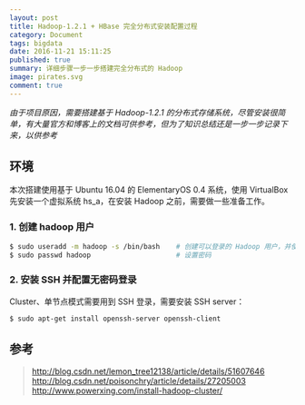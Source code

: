 ```yaml
---
layout: post
title: Hadoop-1.2.1 + HBase 完全分布式安装配置过程
category: Document
tags: bigdata
date: 2016-11-21 15:11:25
published: true
summary: 详细步骤一步一步搭建完全分布式的 Hadoop 
image: pirates.svg
comment: true 
---
```


*由于项目原因，需要搭建基于 Hadoop-1.2.1 的分布式存储系统，尽管安装很简单，有大量官方和博客上的文档可供参考，但为了知识总结还是一步一步记录下来，以供参考*

## 环境

本次搭建使用基于 Ubuntu 16.04 的 ElementaryOS 0.4 系统，使用 VirtualBox 先安装一个虚拟系统 hs_a，在安装 Hadoop 之前，需要做一些准备工作。

### 1. 创建 hadoop 用户

```sh
$ sudo useradd -m hadoop -s /bin/bash    # 创建可以登录的 Hadoop 用户，并使用 /bin/bash 做为 shell。
$ sudo passwd hadoop                     # 设置密码
```

### 2. 安装 SSH 并配置无密码登录

Cluster、单节点模式需要用到 SSH 登录，需要安装 SSH server：

```sh
$ sudo apt-get install openssh-server openssh-client
```

## 参考

> http://blog.csdn.net/lemon_tree12138/article/details/51607646
> http://blog.csdn.net/poisonchry/article/details/27205003
> http://www.powerxing.com/install-hadoop-cluster/
